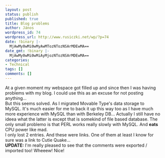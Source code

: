 ```yaml
---
layout: post
status: publish
published: true
title: Blog problems
author: János
wordpress_id: 74
wordpress_url: http://www.rusiczki.net/wp/?p=74
date: !binary |-
  MjAwMy0wMi0wMyAwMTozNTozNSArMDEwMA==
date_gmt: !binary |-
  MjAwMy0wMi0wMiAyMjozNTozNSArMDEwMA==
categories:
- Technical
tags: []
comments: []
---
```

<p>At a given moment my webspace got filled up and since then I was having problems with my blog. I could use this as an excuse for not posting anything...<br />
But this seems solved. As I migrated Movable Type's data storage to MySQL. It's much easier for me to back it up this way too as I have much more experience with MySQL than with Berkeley DB... Actually I still have no ideea what the latter is except that is somekind of file based database. The only small problemo is that PERL works really slowly with MySQL. And <b>eats</b> CPU power like mad.<br />
I only lost 2 entries. And these were links. One of them at least I know for sure was a link to Cutie Quake...<br />
<b>UPDATE:</b> I'm really pleased to see that the comments were exported / imported too! Wheeew! Nice!</p>
